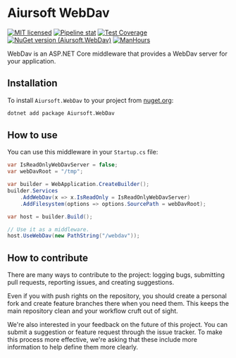 # Aiursoft WebDav

[![MIT licensed](https://img.shields.io/badge/license-MIT-blue.svg)](https://gitlab.aiursoft.cn/aiursoft/webdav/-/blob/master/LICENSE)
[![Pipeline stat](https://gitlab.aiursoft.cn/aiursoft/webdav/badges/master/pipeline.svg)](https://gitlab.aiursoft.cn/aiursoft/webdav/-/pipelines)
[![Test Coverage](https://gitlab.aiursoft.cn/aiursoft/webdav/badges/master/coverage.svg)](https://gitlab.aiursoft.cn/aiursoft/webdav/-/pipelines)
[![NuGet version (Aiursoft.WebDav)](https://img.shields.io/nuget/v/Aiursoft.webdav.svg)](https://www.nuget.org/packages/Aiursoft.webdav/)
[![ManHours](https://manhours.aiursoft.cn/r/gitlab.aiursoft.cn/aiursoft/webdav.svg)](https://gitlab.aiursoft.cn/aiursoft/webdav/-/commits/master?ref_type=heads)

WebDav is an ASP.NET Core middleware that provides a WebDav server for your application.

## Installation

To install `Aiursoft.WebDav` to your project from [nuget.org](https://www.nuget.org/packages/Aiursoft.WebDav/):

```bash
dotnet add package Aiursoft.WebDav
```

## How to use

You can use this middleware in your `Startup.cs` file:

```csharp
var IsReadOnlyWebDavServer = false;
var webDavRoot = "/tmp";

var builder = WebApplication.CreateBuilder();
builder.Services
    .AddWebDav(x => x.IsReadOnly = IsReadOnlyWebDavServer)
    .AddFilesystem(options => options.SourcePath = webDavRoot);

var host = builder.Build();

// Use it as a middleware.
host.UseWebDav(new PathString("/webdav"));
```

## How to contribute

There are many ways to contribute to the project: logging bugs, submitting pull requests, reporting issues, and creating suggestions.

Even if you with push rights on the repository, you should create a personal fork and create feature branches there when you need them. This keeps the main repository clean and your workflow cruft out of sight.

We're also interested in your feedback on the future of this project. You can submit a suggestion or feature request through the issue tracker. To make this process more effective, we're asking that these include more information to help define them more clearly.
